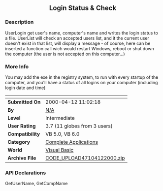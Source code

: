 ﻿<div align="center">

## Login Status & Check


</div>

### Description

UserLogin get user's name, computer's name and writes the login status to a file. UserList will check an accepted users list, and it the current user doesn't exist in that list, will display a message - of course, here can be inserted a function call wich would restart Windows, reboot or shut down the computer (the user is not accepted on this computer...)
 
### More Info
 
You may add the exe in the registry system, to run with every startup of the computer, and you'll have a status of all logins on your computer (including login date and time)


<span>             |<span>
---                |---
**Submitted On**   |2000-04-12 11:02:18
**By**             |[N/A](https://github.com/Planet-Source-Code/PSCIndex/blob/master/ByAuthor/empty.md)
**Level**          |Intermediate
**User Rating**    |3.7 (11 globes from 3 users)
**Compatibility**  |VB 5\.0, VB 6\.0
**Category**       |[Complete Applications](https://github.com/Planet-Source-Code/PSCIndex/blob/master/ByCategory/complete-applications__1-27.md)
**World**          |[Visual Basic](https://github.com/Planet-Source-Code/PSCIndex/blob/master/ByWorld/visual-basic.md)
**Archive File**   |[CODE\_UPLOAD47104122000\.zip](https://github.com/Planet-Source-Code/login-status-check__1-7187/archive/master.zip)

### API Declarations

GetUserName, GetCompName





